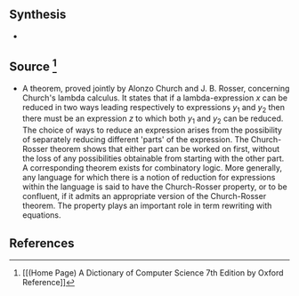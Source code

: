 ## Synthesis
- 
## Source [^1]
- A theorem, proved jointly by Alonzo Church and J. B. Rosser, concerning Church's lambda calculus. It states that if a lambda-expression $x$ can be reduced in two ways leading respectively to expressions $y_{1}$ and $y_{2}$ then there must be an expression $z$ to which both $y_{1}$ and $y_{2}$ can be reduced. The choice of ways to reduce an expression arises from the possibility of separately reducing different 'parts' of the expression. The Church-Rosser theorem shows that either part can be worked on first, without the loss of any possibilities obtainable from starting with the other part. A corresponding theorem exists for combinatory logic. More generally, any language for which there is a notion of reduction for expressions within the language is said to have the Church-Rosser property, or to be confluent, if it admits an appropriate version of the Church-Rosser theorem. The property plays an important role in term rewriting with equations.
## References

[^1]: [[(Home Page) A Dictionary of Computer Science 7th Edition by Oxford Reference]]